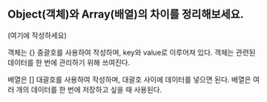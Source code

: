 ## Object(객체)와 Array(배열)의 차이를 정리해보세요.

(여기에 작성하세요)

객체는 {} 중괄호를 사용하여 작성하며, key와 value로 이루어져 있다.
객체는 관련된 데이터를 한 번에 관리하기 위해 쓰여진다.

배열은 [] 대괄호를 사용하여 작성하며, 대괄호 사이에 데이터를 넣으면 된다.
배열은 여러 개의 데이터를 한 번에 저장하고 싶을 때 사용된다.
